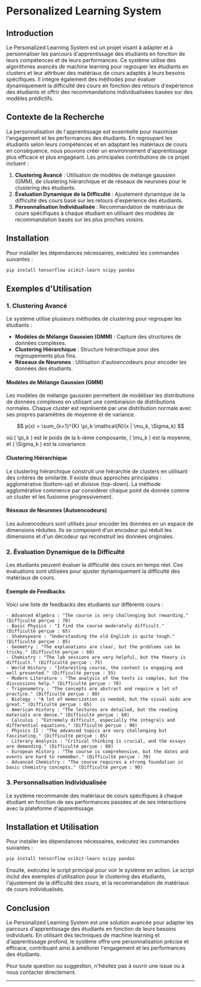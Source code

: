
# Personalized Learning System

## Introduction

Le Personalized Learning System est un projet visant à adapter et à personnaliser les parcours d'apprentissage des étudiants en fonction de leurs compétences et de leurs performances. Ce système utilise des algorithmes avancés de machine learning pour regrouper les étudiants en clusters et leur attribuer des matériaux de cours adaptés à leurs besoins spécifiques. Il intègre également des méthodes pour évaluer dynamiquement la difficulté des cours en fonction des retours d'expérience des étudiants et offrir des recommandations individualisées basées sur des modèles prédictifs.

## Contexte de la Recherche

La personnalisation de l'apprentissage est essentielle pour maximiser l'engagement et les performances des étudiants. En regroupant les étudiants selon leurs compétences et en adaptant les matériaux de cours en conséquence, nous pouvons créer un environnement d'apprentissage plus efficace et plus engageant. Les principales contributions de ce projet incluent :

1. **Clustering Avancé** : Utilisation de modèles de mélange gaussien (GMM), de clustering hiérarchique et de réseaux de neurones pour le clustering des étudiants.
2. **Évaluation Dynamique de la Difficulté** : Ajustement dynamique de la difficulté des cours basé sur les retours d'expérience des étudiants.
3. **Personnalisation Individualisée** : Recommandation de matériaux de cours spécifiques à chaque étudiant en utilisant des modèles de recommandation basés sur les plus proches voisins.

## Installation

Pour installer les dépendances nécessaires, exécutez les commandes suivantes :

```bash
pip install tensorflow scikit-learn scipy pandas
```

## Exemples d'Utilisation

### 1. Clustering Avancé

Le système utilise plusieurs méthodes de clustering pour regrouper les étudiants :

- **Modèles de Mélange Gaussien (GMM)** : Capture des structures de données complexes.
- **Clustering Hiérarchique** : Structure hiérarchique pour des regroupements plus fins.
- **Réseaux de Neurones** : Utilisation d'autoencodeurs pour encoder les données des étudiants.

#### Modèles de Mélange Gaussien (GMM)

Les modèles de mélange gaussien permettent de modéliser les distributions de données complexes en utilisant une combinaison de distributions normales. Chaque cluster est représenté par une distribution normale avec ses propres paramètres de moyenne et de variance.

$$
p(x) = \sum_{k=1}^{K} \pi_k \mathcal{N}(x | \mu_k, \Sigma_k)
$$

où \( \pi_k \) est le poids de la k-ième composante, \( \mu_k \) est la moyenne, et \( \Sigma_k \) est la covariance.

#### Clustering Hiérarchique

Le clustering hiérarchique construit une hiérarchie de clusters en utilisant des critères de similarité. Il existe deux approches principales : agglomérative (bottom-up) et divisive (top-down). La méthode agglomérative commence par considérer chaque point de donnée comme un cluster et les fusionne progressivement.

#### Réseaux de Neurones (Autoencodeurs)

Les autoencodeurs sont utilisés pour encoder les données en un espace de dimensions réduites. Ils se composent d'un encodeur qui réduit les dimensions et d'un décodeur qui reconstruit les données originales.

### 2. Évaluation Dynamique de la Difficulté

Les étudiants peuvent évaluer la difficulté des cours en temps réel. Ces évaluations sont utilisées pour ajuster dynamiquement la difficulté des matériaux de cours.

#### Exemple de Feedbacks

Voici une liste de feedbacks des étudiants sur différents cours :

```plaintext
- Advanced Algebra : "The course is very challenging but rewarding." (Difficulté perçue : 70)
- Basic Physics : "I find the course moderately difficult." (Difficulté perçue : 65)
- Shakespeare : "Understanding the old English is quite tough." (Difficulté perçue : 85)
- Geometry : "The explanations are clear, but the problems can be tricky." (Difficulté perçue : 60)
- Chemistry : "The lab sessions are very helpful, but the theory is difficult." (Difficulté perçue : 75)
- World History : "Interesting course, the content is engaging and well presented." (Difficulté perçue : 55)
- Modern Literature : "The analysis of the texts is complex, but the discussions help." (Difficulté perçue : 70)
- Trigonometry : "The concepts are abstract and require a lot of practice." (Difficulté perçue : 80)
- Biology : "A lot of memorization is needed, but the visual aids are great." (Difficulté perçue : 65)
- American History : "The lectures are detailed, but the reading materials are dense." (Difficulté perçue : 60)
- Calculus : "Extremely difficult, especially the integrals and differential equations." (Difficulté perçue : 90)
- Physics II : "The advanced topics are very challenging but fascinating." (Difficulté perçue : 85)
- Literary Analysis : "Critical thinking is crucial, and the essays are demanding." (Difficulté perçue : 80)
- European History : "The course is comprehensive, but the dates and events are hard to remember." (Difficulté perçue : 70)
- Advanced Chemistry : "The course requires a strong foundation in basic chemistry concepts." (Difficulté perçue : 90)
```

### 3. Personnalisation Individualisée

Le système recommande des matériaux de cours spécifiques à chaque étudiant en fonction de ses performances passées et de ses interactions avec la plateforme d'apprentissage.

## Installation et Utilisation

Pour installer les dépendances nécessaires, exécutez les commandes suivantes :

```bash
pip install tensorflow scikit-learn scipy pandas
```

Ensuite, exécutez le script principal pour voir le système en action. Le script inclut des exemples d'utilisation pour le clustering des étudiants, l'ajustement de la difficulté des cours, et la recommandation de matériaux de cours individualisés.

## Conclusion

Le Personalized Learning System est une solution avancée pour adapter les parcours d'apprentissage des étudiants en fonction de leurs besoins individuels. En utilisant des techniques de machine learning et d'apprentissage profond, le système offre une personnalisation précise et efficace, contribuant ainsi à améliorer l'engagement et les performances des étudiants.

Pour toute question ou suggestion, n'hésitez pas à ouvrir une issue ou à nous contacter directement.

---

